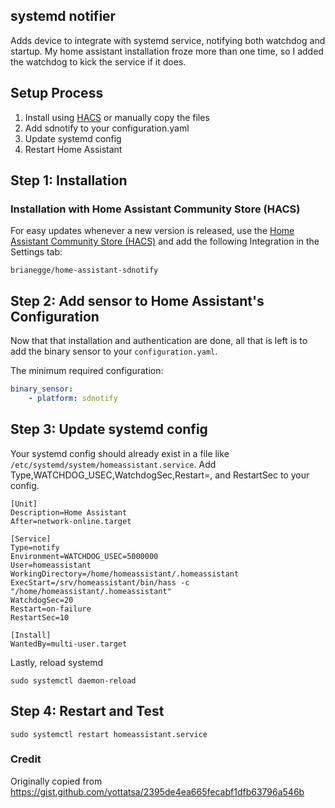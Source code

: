 ## systemd notifier

Adds device to integrate with systemd service, notifying both watchdog and startup. My home assistant installation froze more than one time, so I added the watchdog to kick the service if it does.

## Setup Process

1. Install using [HACS](https://github.com/hacs/integration) or manually copy the files
2. Add sdnotify to your configuration.yaml
3. Update systemd config
4. Restart Home Assistant

## Step 1: Installation

### Installation with Home Assistant Community Store (HACS)

For easy updates whenever a new version is released, use the [Home Assistant Community Store (HACS)](https://github.com/hacs/integration) and add the following Integration in the Settings tab:

```
brianegge/home-assistant-sdnotify
```

## Step 2: Add sensor to Home Assistant's Configuration

Now that that installation and authentication are done, all that is left is to add the binary sensor to your `configuration.yaml`.

The minimum required configuration:

```yaml
binary_sensor:
    - platform: sdnotify
```

## Step 3: Update systemd config

Your systemd config should already exist in a file like `/etc/systemd/system/homeassistant.service`. Add Type,WATCHDOG_USEC,WatchdogSec,Restart=, and RestartSec to your config.

```
[Unit]
Description=Home Assistant
After=network-online.target

[Service]
Type=notify
Environment=WATCHDOG_USEC=5000000
User=homeassistant
WorkingDirectory=/home/homeassistant/.homeassistant
ExecStart=/srv/homeassistant/bin/hass -c "/home/homeassistant/.homeassistant"
WatchdogSec=20
Restart=on-failure
RestartSec=10

[Install]
WantedBy=multi-user.target
```

Lastly, reload systemd
```
sudo systemctl daemon-reload
```

## Step 4: Restart and Test

```
sudo systemctl restart homeassistant.service
```


### Credit

Originally copied from https://gist.github.com/yottatsa/2395de4ea665fecabf1dfb63796a546b
